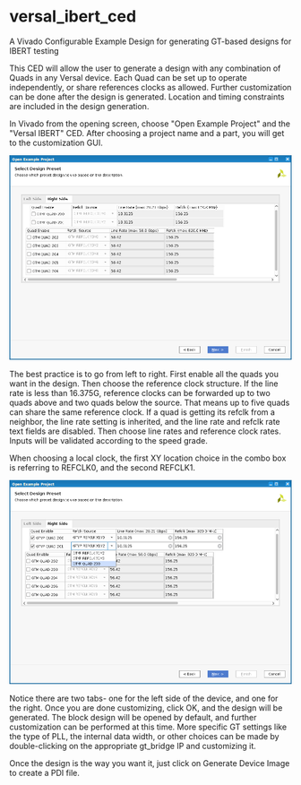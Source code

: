 # versal_ibert_ced
A Vivado Configurable Example Design for generating GT-based designs for IBERT testing


This CED will allow the user to generate a design with any combination of Quads in any Versal device.
Each Quad can be set up to operate independently, or share references clocks as allowed.  Further customization
can be done after the design is generated.  Location and timing constraints are included in the design generation.

In Vivado from the opening screen, choose "Open Example Project" and the "Versal IBERT" CED.  After choosing a project
name and a part, you will get to the customization GUI.

![IBERT CED screencap](./images/screencap.png)

The best practice is to go from left to right.  First enable all the quads you want in the design.  Then choose the reference
clock structure.  If the line rate is less than 16.375G, reference clocks can be forwarded up to two quads above and two
quads below the source.  That means up to five quads can share the same reference clock.  If a quad is getting its refclk
from a neighbor, the line rate setting is inherited, and the line rate and refclk rate text fields are disabled.  Then choose
line rates and reference clock rates.  Inputs will be validated according to the speed grade. 

When choosing a local clock, the first XY location choice in the combo box is referring to REFCLK0, and the second REFCLK1. 

![IBERT CED screencap2](./images/screencap2.png)

Notice there are two tabs- one for the left side of the device, and one for the right.  Once you are done customizing, click
OK, and the design will be generated.  The block design will be opened by default, and further customization can be performed 
at this time.  More specific GT settings like the type of PLL, the internal data width, or other choices can be made by double-clicking
on the appropriate gt_bridge IP and customizing it. 

Once the design is the way you want it, just click on Generate Device Image to create a PDI file.
